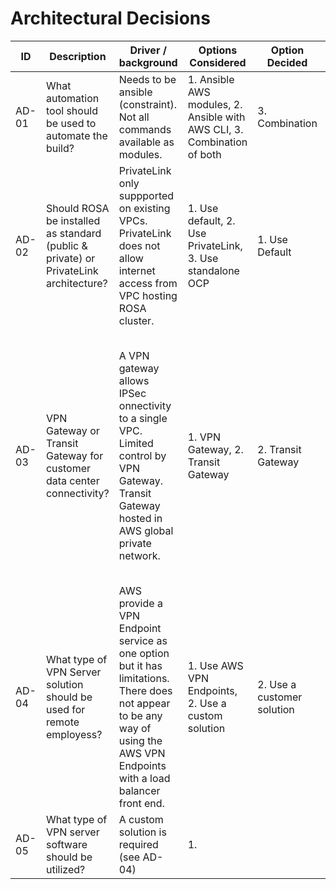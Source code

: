 # Architectural Decisions

| ID | Description | Driver / background | Options Considered | Option Decided | Rationale | Implications | Related |
| ---- | ------------------------------------------ | ----------------------------------- | ---------------------------------------- | --------------------------------------- | -------------------------------------- | --------------------------- | --------- |
| AD-01 | What automation tool should be used to automate the build? | Needs to be ansible (constraint). Not all commands available as modules. | 1. Ansible AWS modules, 2. Ansible with AWS CLI, 3. Combination of both  | 3. Combination | Allows best of both worlds | nil | |
| AD-02 | Should ROSA be installed as standard (public & private) or PrivateLink architecture? |  PrivateLink only suppported on existing VPCs. PrivateLink does not allow internet access from VPC hosting ROSA cluster. | 1. Use default, 2. Use PrivateLink, 3. Use standalone OCP | 1. Use Default | FS CLoud architecture has internet access in the same VPC as ROSA | Need to augment ROSA created VPCs once cluster is created | |
| AD-03 | VPN Gateway or Transit Gateway for customer data center connectivity? | A VPN gateway allows IPSec onnectivity to a single VPC. Limited control by VPN Gateway. Transit Gateway hosted in AWS global private network. | 1. VPN Gateway, 2. Transit Gateway | 2. Transit Gateway | Provides better control over traffic and allows routing between multiple VPCs which are required for this architecture. Allows use of corporate DNS for name resolution through traffic routing. | Higher cost for transit gateway ||
| AD-04 | What type of VPN Server solution should be used for remote employess? | AWS provide a VPN Endpoint service as one option but it has limitations. There does not appear to be any way of using the AWS VPN Endpoints with a load balancer front end. | 1. Use AWS VPN Endpoints, 2. Use a custom solution | 2. Use a customer solution | Custom solution allows for load balancing ont he front end. | EC2 instances and additional VPN server software will be required | AD-05 |
| AD-05 | What type of VPN server software should be utilized? | A custom solution is required (see AD-04) | 1. | | | |